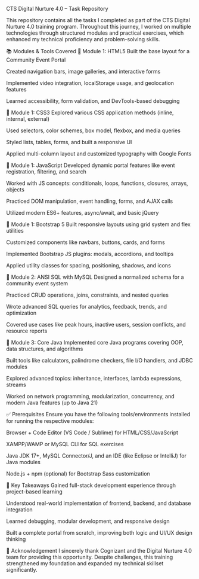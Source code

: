 CTS Digital Nurture 4.0 – Task Repository


This repository contains all the tasks I completed as part of the CTS Digital Nurture 4.0 training program. Throughout this journey, I worked on multiple technologies through structured modules and practical exercises, which enhanced my technical proficiency and problem-solving skills.

📚 Modules & Tools Covered
🔹 Module 1: HTML5
Built the base layout for a Community Event Portal

Created navigation bars, image galleries, and interactive forms

Implemented video integration, localStorage usage, and geolocation features

Learned accessibility, form validation, and DevTools-based debugging

🔹 Module 1: CSS3
Explored various CSS application methods (inline, internal, external)

Used selectors, color schemes, box model, flexbox, and media queries

Styled lists, tables, forms, and built a responsive UI

Applied multi-column layout and customized typography with Google Fonts

🔹 Module 1: JavaScript
Developed dynamic portal features like event registration, filtering, and search

Worked with JS concepts: conditionals, loops, functions, closures, arrays, objects

Practiced DOM manipulation, event handling, forms, and AJAX calls

Utilized modern ES6+ features, async/await, and basic jQuery

🔹 Module 1: Bootstrap 5
Built responsive layouts using grid system and flex utilities

Customized components like navbars, buttons, cards, and forms

Implemented Bootstrap JS plugins: modals, accordions, and tooltips

Applied utility classes for spacing, positioning, shadows, and icons

🔹 Module 2: ANSI SQL with MySQL
Designed a normalized schema for a community event system

Practiced CRUD operations, joins, constraints, and nested queries

Wrote advanced SQL queries for analytics, feedback, trends, and optimization

Covered use cases like peak hours, inactive users, session conflicts, and resource reports

🔹 Module 3: Core Java
Implemented core Java programs covering OOP, data structures, and algorithms

Built tools like calculators, palindrome checkers, file I/O handlers, and JDBC modules

Explored advanced topics: inheritance, interfaces, lambda expressions, streams

Worked on network programming, modularization, concurrency, and modern Java features (up to Java 21)

✅ Prerequisites
Ensure you have the following tools/environments installed for running the respective modules:

Browser + Code Editor (VS Code / Sublime) for HTML/CSS/JavaScript

XAMPP/WAMP or MySQL CLI for SQL exercises

Java JDK 17+, MySQL Connector/J, and an IDE (like Eclipse or IntelliJ) for Java modules

Node.js + npm (optional) for Bootstrap Sass customization

📌 Key Takeaways
Gained full-stack development experience through project-based learning

Understood real-world implementation of frontend, backend, and database integration

Learned debugging, modular development, and responsive design

Built a complete portal from scratch, improving both logic and UI/UX design thinking

🙏 Acknowledgement
I sincerely thank Cognizant and the Digital Nurture 4.0 team for providing this opportunity. Despite challenges, this training strengthened my foundation and expanded my technical skillset significantly.
